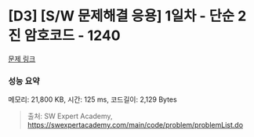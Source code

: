 # [D3] [S/W 문제해결 응용] 1일차 - 단순 2진 암호코드 - 1240 

[문제 링크](https://swexpertacademy.com/main/code/problem/problemDetail.do?contestProbId=AV15FZuqAL4CFAYD) 

### 성능 요약

메모리: 21,800 KB, 시간: 125 ms, 코드길이: 2,129 Bytes



> 출처: SW Expert Academy, https://swexpertacademy.com/main/code/problem/problemList.do